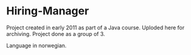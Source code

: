 # Hiring-Manager
Project created in early 2011 as part of a Java course. Uploded here for archiving. Project done as a group of 3.

Language in norwegian.
